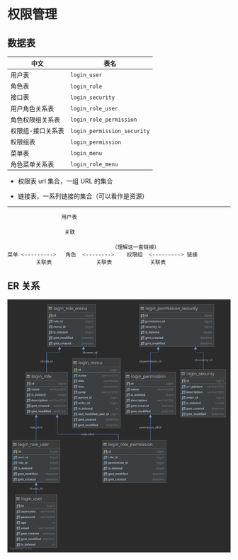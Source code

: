 
# 权限管理

## 数据表

| 中文              | 表名                        |
| ----------------- | --------------------------- |
| 用户表            | `login_user`                |
| 角色表            | `login_role`                |
| 接口表            | `login_security`            |
| 用户角色关系表    | `login_role_user`           |
| 角色权限组关系表  | `login_role_permission`     |
| 权限组-接口关系表 | `login_permission_security` |
| 权限组表          | `login_permission`          |
| 菜单表            | `login_menu`                |
| 角色菜单关系表    | `login_role_menu`           |




- 权限表 url 集合，一组 URL 的集合

- 链接表，一系列链接的集合（可以看作是资源）



------

```bash
                 用户表
                 
                  关联

                                 （理解这一套链接）
菜单 <--------->   角色  <-------->    权限组  <---------> 链接
         关联表              关联表            关联表

```



## ER 关系



![login_security](../assets/login_security.svg)